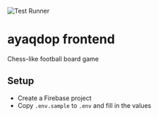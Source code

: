 ![Test Runner](https://github.com/ayaqdop/frontend/workflows/Test%20Runner/badge.svg)

# ayaqdop frontend
Chess-like football board game

## Setup
- Create a Firebase project
- Copy `.env.sample` to `.env` and fill in the values

